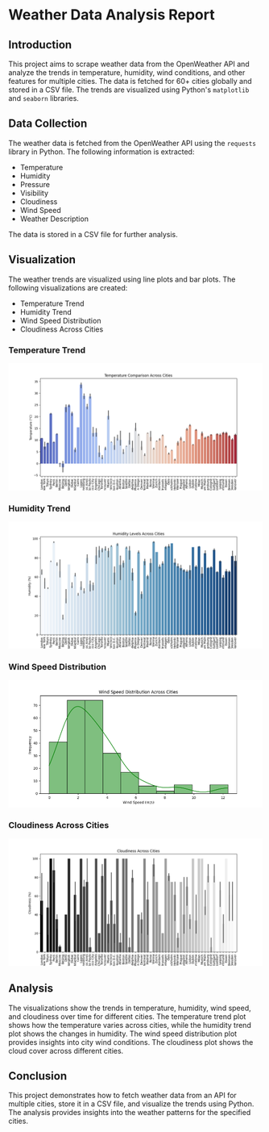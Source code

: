 # Weather Data Analysis Report

## Introduction

This project aims to scrape weather data from the OpenWeather API and analyze the trends in temperature, humidity, wind conditions, and other features for multiple cities. The data is fetched for 60+ cities globally and stored in a CSV file. The trends are visualized using Python's `matplotlib` and `seaborn` libraries.

## Data Collection

The weather data is fetched from the OpenWeather API using the `requests` library in Python. The following information is extracted:
- Temperature
- Humidity
- Pressure
- Visibility
- Cloudiness
- Wind Speed
- Weather Description

The data is stored in a CSV file for further analysis.

## Visualization

The weather trends are visualized using line plots and bar plots. The following visualizations are created:
- Temperature Trend
- Humidity Trend
- Wind Speed Distribution
- Cloudiness Across Cities

### Temperature Trend

![Temperature Trend](temperature_comparison.png)

### Humidity Trend

![Humidity Trend](humidity_levels.png)

### Wind Speed Distribution

![Wind Speed Distribution](wind_speed_distribution.png)

### Cloudiness Across Cities

![Cloudiness Across Cities](cloudiness_across_cities.png)

## Analysis

The visualizations show the trends in temperature, humidity, wind speed, and cloudiness over time for different cities. The temperature trend plot shows how the temperature varies across cities, while the humidity trend plot shows the changes in humidity. The wind speed distribution plot provides insights into city wind conditions. The cloudiness plot shows the cloud cover across different cities.

## Conclusion

This project demonstrates how to fetch weather data from an API for multiple cities, store it in a CSV file, and visualize the trends using Python. The analysis provides insights into the weather patterns for the specified cities.
